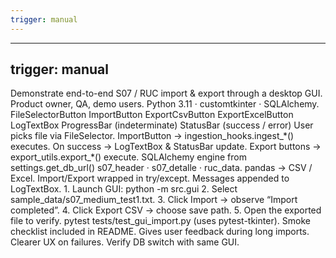 ```yaml
---
trigger: manual
---
```


---
trigger: manual
---

<GuiContext version="1">

  <!-- ───────────────────────── 1  PURPOSE & SCOPE ───────────────────────── -->
  <Purpose>
    <Goal>Demonstrate end-to-end S07 / RUC import & export through a desktop GUI.</Goal>
    <Audience>Product owner, QA, demo users.</Audience>
    <Stack>Python 3.11 · customtkinter · SQLAlchemy.</Stack>
  </Purpose>

  <!-- ──────────────────────── 2  MAIN SCREENS / WIDGETS ─────────────────── -->
  <Screens>
    <MainWindow file="src/gui/main_window.py">
      <Widget>FileSelectorButton</Widget>
      <Widget>ImportButton</Widget>
      <Widget>ExportCsvButton</Widget>
      <Widget>ExportExcelButton</Widget>
      <Widget>LogTextBox</Widget>
      <Planned>ProgressBar (indeterminate)</Planned>
      <Planned>StatusBar (success / error)</Planned>
    </MainWindow>
  </Screens>

  <!-- ─────────────────────────── 3  EVENT FLOW ──────────────────────────── -->
  <EventFlow>
    <Step>User picks file via FileSelector.</Step>
    <Step>ImportButton → ingestion_hooks.ingest_*() executes.</Step>
    <Step>On success → LogTextBox & StatusBar update.</Step>
    <Step>Export buttons → export_utils.export_*() execute.</Step>
  </EventFlow>

  <!-- ───────────────────────── 4  DATA INTERACTION ──────────────────────── -->
  <DataInteraction>
    <Engine>SQLAlchemy engine from settings.get_db_url()</Engine>
    <Tables>s07_header · s07_detalle · ruc_data.</Tables>
    <Export>pandas → CSV / Excel.</Export>
  </DataInteraction>

  <!-- ──────────────────────── 5  ERROR HANDLING ─────────────────────────── -->
  <ErrorHandling>
    <Try>Import/Export wrapped in try/except.</Try>
    <Dialog>ctk.CTkMessageBox for fatal errors (planned).</Dialog>
    <Log>Messages appended to LogTextBox.</Log>
  </ErrorHandling>

  <!-- ───────────────────────── 6  DEMO WORKFLOW ─────────────────────────── -->
  <Workflow>
    <Step>1. Launch GUI:  python -m src.gui</Step>
    <Step>2. Select sample_data/s07_medium_test1.txt.</Step>
    <Step>3. Click Import → observe “Import completed”.</Step>
    <Step>4. Click Export CSV → choose save path.</Step>
    <Step>5. Open the exported file to verify.</Step>
  </Workflow>

  <!-- ──────────────────────── 7  TESTING TOOLS ──────────────────────────── -->
  <TestingTools>
    <Plan>pytest tests/test_gui_import.py (uses pytest-tkinter).</Plan>
    <Manual>Smoke checklist included in README.</Manual>
  </TestingTools>

  <!-- ─────────────────────── 8  NEXT STEPS ──────────────────────────────── -->
  <NextSteps priority="medium">
    <Item>
      <Title>StatusBar & Progress spinner</Title>
      <Benefit>Gives user feedback during long imports.</Benefit>
    </Item>
    <Item>
      <Title>Error dialogs</Title>
      <Benefit>Clearer UX on failures.</Benefit>
    </Item>
    <Item>
      <Title>PostgreSQL backend test</Title>
      <Benefit>Verify DB switch with same GUI.</Benefit>
    </Item>
  </NextSteps>

</GuiContext>